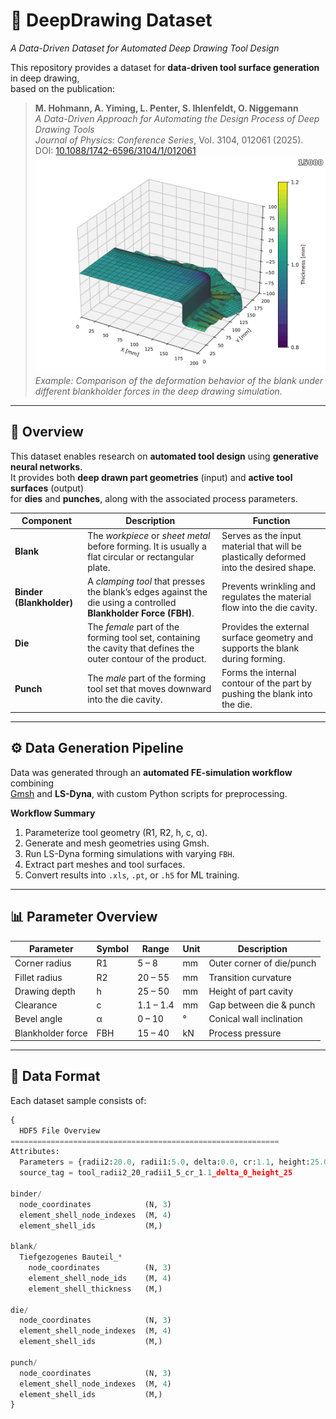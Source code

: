 # 🧠 DeepDrawing Dataset  
*A Data-Driven Dataset for Automated Deep Drawing Tool Design*

This repository provides a dataset for **data-driven tool surface generation** in deep drawing,  
based on the publication:

> **M. Hohmann, A. Yiming, L. Penter, S. Ihlenfeldt, O. Niggemann**  
> *A Data-Driven Approach for Automating the Design Process of Deep Drawing Tools*  
> *Journal of Physics: Conference Series*, Vol. 3104, 012061 (2025).  
> DOI: [10.1088/1742-6596/3104/1/012061](https://doi.org/10.1088/1742-6596/3104/1/012061)
![Example under different pressure](data/processed/animation.gif)
> *Example: Comparison of the deformation behavior of the blank under different blankholder forces in the deep drawing simulation.*

---

## 📖 Overview

This dataset enables research on **automated tool design** using **generative neural networks**.  
It provides both **deep drawn part geometries** (input) and **active tool surfaces** (output)  
for **dies** and **punches**, along with the associated process parameters.

| Component                | Description                                                                                                      | Function                                                                               |
| ------------------------ | ---------------------------------------------------------------------------------------------------------------- | -------------------------------------------------------------------------------------- |
| **Blank**                | The *workpiece* or *sheet metal* before forming. It is usually a flat circular or rectangular plate.             | Serves as the input material that will be plastically deformed into the desired shape. |
| **Binder (Blankholder)** | A *clamping tool* that presses the blank’s edges against the die using a controlled **Blankholder Force (FBH)**. | Prevents wrinkling and regulates the material flow into the die cavity.                |
| **Die**                  | The *female* part of the forming tool set, containing the cavity that defines the outer contour of the product.  | Provides the external surface geometry and supports the blank during forming.          |
| **Punch**                | The *male* part of the forming tool set that moves downward into the die cavity.                                 | Forms the internal contour of the part by pushing the blank into the die.              |

---

## ⚙️ Data Generation Pipeline

Data was generated through an **automated FE-simulation workflow** combining  
[Gmsh](https://gmsh.info/) and **LS-Dyna**, with custom Python scripts for preprocessing.

**Workflow Summary**
1. Parameterize tool geometry (R1, R2, h, c, α).
2. Generate and mesh geometries using Gmsh.
3. Run LS-Dyna forming simulations with varying `FBH`.
4. Extract part meshes and tool surfaces.
5. Convert results into `.xls`, `.pt`, or `.h5` for ML training.



---

## 📊 Parameter Overview

| Parameter | Symbol | Range | Unit | Description |
|------------|---------|--------|------|-------------|
| Corner radius | R1 | 5 – 8 | mm | Outer corner of die/punch |
| Fillet radius | R2 | 20 – 55 | mm | Transition curvature |
| Drawing depth | h | 25 – 50 | mm | Height of part cavity |
| Clearance | c | 1.1 – 1.4 | mm | Gap between die & punch |
| Bevel angle | α | 0 – 10 | ° | Conical wall inclination |
| Blankholder force | FBH | 15 – 40 | kN | Process pressure |


---

## 🧩 Data Format

Each dataset sample consists of:

```python
{
  HDF5 File Overview
============================================================
Attributes:
  Parameters = {radii2:20.0, radii1:5.0, delta:0.0, cr:1.1, height:25.0}
  source_tag = tool_radii2_20_radii1_5_cr_1.1_delta_0_height_25

binder/
  node_coordinates            (N, 3)
  element_shell_node_indexes  (M, 4)
  element_shell_ids           (M,)

blank/
  Tiefgezogenes Bauteil_*     
    node_coordinates          (N, 3)
    element_shell_node_ids    (M, 4)
    element_shell_thickness   (M,)

die/
  node_coordinates            (N, 3)
  element_shell_node_indexes  (M, 4)
  element_shell_ids           (M,)

punch/
  node_coordinates            (N, 3)
  element_shell_node_indexes  (M, 4)
  element_shell_ids           (M,)
}